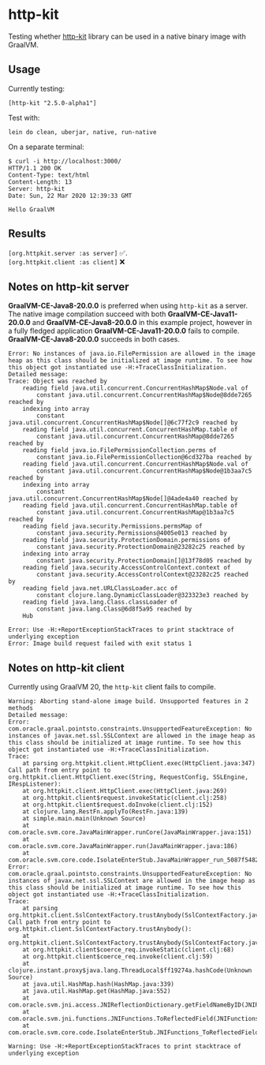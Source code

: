# http-kit

Testing whether [http-kit](https://github.com/http-kit/http-kit) library can be used in a native binary image with GraalVM.

## Usage

Currently testing:

    [http-kit "2.5.0-alpha1"]

Test with:

    lein do clean, uberjar, native, run-native

On a separate terminal:

``` text
$ curl -i http://localhost:3000/
HTTP/1.1 200 OK
Content-Type: text/html
Content-Length: 13
Server: http-kit
Date: Sun, 22 Mar 2020 12:39:33 GMT

Hello GraalVM
```

## Results
`[org.httpkit.server :as server]` :white_check_mark:.   
`[org.httpkit.client :as client]` :x:

## Notes on http-kit server
**GraalVM-CE-Java8-20.0.0** is preferred when using `http-kit` as a server.    
The native image compilation succeed with both **GraalVM-CE-Java11-20.0.0** and **GraalVM-CE-Java8-20.0.0** in this example project, however in a fully fledged application **GraalVM-CE-Java11-20.0.0** fails to compile.   
**GraalVM-CE-Java8-20.0.0** succeeds in both cases.

```
Error: No instances of java.io.FilePermission are allowed in the image heap as this class should be initialized at image runtime. To see how this object got instantiated use -H:+TraceClassInitialization.
Detailed message:
Trace: Object was reached by 
	reading field java.util.concurrent.ConcurrentHashMap$Node.val of
		constant java.util.concurrent.ConcurrentHashMap$Node@8dde7265 reached by 
	indexing into array
		constant java.util.concurrent.ConcurrentHashMap$Node[]@6c77f2c9 reached by 
	reading field java.util.concurrent.ConcurrentHashMap.table of
		constant java.util.concurrent.ConcurrentHashMap@8dde7265 reached by 
	reading field java.io.FilePermissionCollection.perms of
		constant java.io.FilePermissionCollection@6cd327ba reached by 
	reading field java.util.concurrent.ConcurrentHashMap$Node.val of
		constant java.util.concurrent.ConcurrentHashMap$Node@1b3aa7c5 reached by 
	indexing into array
		constant java.util.concurrent.ConcurrentHashMap$Node[]@4ade4a40 reached by 
	reading field java.util.concurrent.ConcurrentHashMap.table of
		constant java.util.concurrent.ConcurrentHashMap@1b3aa7c5 reached by 
	reading field java.security.Permissions.permsMap of
		constant java.security.Permissions@4005e013 reached by 
	reading field java.security.ProtectionDomain.permissions of
		constant java.security.ProtectionDomain@23282c25 reached by 
	indexing into array
		constant java.security.ProtectionDomain[]@13f78d05 reached by 
	reading field java.security.AccessControlContext.context of
		constant java.security.AccessControlContext@23282c25 reached by 
	reading field java.net.URLClassLoader.acc of
		constant clojure.lang.DynamicClassLoader@323323e3 reached by 
	reading field java.lang.Class.classLoader of
		constant java.lang.Class@6d8f5a95 reached by 
	Hub

Error: Use -H:+ReportExceptionStackTraces to print stacktrace of underlying exception
Error: Image build request failed with exit status 1
```

## Notes on http-kit client
Currently using GraalVM 20, the `http-kit` client fails to compile. 

```
Warning: Aborting stand-alone image build. Unsupported features in 2 methods
Detailed message:
Error: com.oracle.graal.pointsto.constraints.UnsupportedFeatureException: No instances of javax.net.ssl.SSLContext are allowed in the image heap as this class should be initialized at image runtime. To see how this object got instantiated use -H:+TraceClassInitialization.
Trace: 
	at parsing org.httpkit.client.HttpClient.exec(HttpClient.java:347)
Call path from entry point to org.httpkit.client.HttpClient.exec(String, RequestConfig, SSLEngine, IRespListener): 
	at org.httpkit.client.HttpClient.exec(HttpClient.java:269)
	at org.httpkit.client$request.invokeStatic(client.clj:258)
	at org.httpkit.client$request.doInvoke(client.clj:152)
	at clojure.lang.RestFn.applyTo(RestFn.java:139)
	at simple.main.main(Unknown Source)
	at com.oracle.svm.core.JavaMainWrapper.runCore(JavaMainWrapper.java:151)
	at com.oracle.svm.core.JavaMainWrapper.run(JavaMainWrapper.java:186)
	at com.oracle.svm.core.code.IsolateEnterStub.JavaMainWrapper_run_5087f5482cc9a6abc971913ece43acb471d2631b(generated:0)
Error: com.oracle.graal.pointsto.constraints.UnsupportedFeatureException: No instances of javax.net.ssl.SSLContext are allowed in the image heap as this class should be initialized at image runtime. To see how this object got instantiated use -H:+TraceClassInitialization.
Trace: 
	at parsing org.httpkit.client.SslContextFactory.trustAnybody(SslContextFactory.java:36)
Call path from entry point to org.httpkit.client.SslContextFactory.trustAnybody(): 
	at org.httpkit.client.SslContextFactory.trustAnybody(SslContextFactory.java:36)
	at org.httpkit.client$coerce_req.invokeStatic(client.clj:68)
	at org.httpkit.client$coerce_req.invoke(client.clj:59)
	at clojure.instant.proxy$java.lang.ThreadLocal$ff19274a.hashCode(Unknown Source)
	at java.util.HashMap.hash(HashMap.java:339)
	at java.util.HashMap.get(HashMap.java:552)
	at com.oracle.svm.jni.access.JNIReflectionDictionary.getFieldNameByID(JNIReflectionDictionary.java:278)
	at com.oracle.svm.jni.functions.JNIFunctions.ToReflectedField(JNIFunctions.java:856)
	at com.oracle.svm.core.code.IsolateEnterStub.JNIFunctions_ToReflectedField_80d8233579d5215df0227b770e5c01228a0de9b9(generated:0)

Warning: Use -H:+ReportExceptionStackTraces to print stacktrace of underlying exception
```